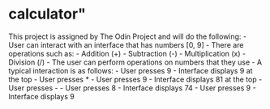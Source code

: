 # calculator"
This project is assigned by The Odin Project and will do the following:
    - User can interact with an interface that has numbers [0, 9]
    - There are operations such as:
        - Addition (+)
        - Subtraction (-)
        - Multiplication (x)
        - Division (/)
    - The user can perform operations on numbers that they use
    - A typical interaction is as follows:
        - User presses 9
        - Interface displays 9 at the top
        - User presses *
        - User presses 9
        - Interface displays 81 at the top
        - User presses -
        - User presses 8
        - Interface displays 74
        - User presses 9
        - Interface displays 9 